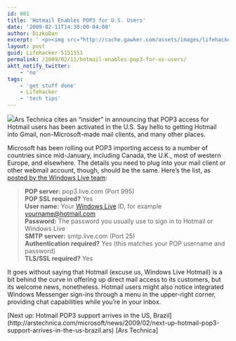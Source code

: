 ```yaml
---
id: 801
title: 'Hotmail Enables POP3 for U.S. Users'
date: '2009-02-11T14:30:00-04:00'
author: DizkoDan
excerpt: ' <p><img src="http://cache.gawker.com/assets/images/lifehacker/2009/02/live_hotmail.png" width="195" height="138" />Ars Technica cites an "insider" in announcing that POP3 access for Hotmail users has been activated in the U.S. Say hello to getting Hotmail into Gmail, non-Microsoft-made mail clients, and many other places.</p> <p>Microsoft has been rolling out POP3 importing access to a number of countries since mid-January, including Canada, the U.K., most of western Europe, and elsewhere. The details you need to plug into your mail client or other webmail account, though, should be the same. Here''s the list, as <a href="http://windowslivewire.spaces.live.com/blog/cns!2F7EB29B42641D59!32413.entry">posted by the Windows Live team</a>:</p> <blockquote><p><strong>POP server:</strong> pop3.live.com (Port 995)<br /> <strong>POP SSL required?</strong> Yes<br /> <strong>User name:</strong> Your <a class="autolink" title="Click here to read more posts tagged WINDOWS LIVE" href="http://lifehacker.com/tag/windows-live/">Windows Live</a> ID, for example yourname@hotmail.com<br /> <strong>Password:</strong> The password you usually use to sign in to Hotmail or Windows Live<br /> <strong>SMTP server:</strong> smtp.live.com (Port 25)<br /> <strong>Authentication required?</strong> Yes (this matches your POP username and password)<br /> <strong>TLS/SSL required?</strong> Yes</p></blockquote> <p>It goes without saying that Hotmail (excuse us, Windows Live Hotmail) is a bit behind the curve in offering up direct mail access to its customers, but its welcome news, nonetheless. Hotmail users might also notice integrated Windows Messenger sign-ins through a menu in the upper-right corner, providing chat capabilities while you''re in your inbox. <div class="related"><a href="http://arstechnica.com/microsoft/news/2009/02/next-up-hotmail-pop3-support-arrives-in-the-us-brazil.ars">Next up: Hotmail POP3 support arrives in the US, Brazil</a> [Ars Technica]</div> </p> '
layout: post
guid: Lifehacker-5151551
permalink: /2009/02/11/hotmail-enables-pop3-for-us-users/
aktt_notify_twitter:
    - 'no'
tags:
    - 'get stuff done'
    - Lifehacker
    - 'tech tips'
---
```


![](http://cache.gawker.com/assets/images/lifehacker/2009/02/live_hotmail.png)Ars Technica cites an “insider” in announcing that POP3 access for Hotmail users has been activated in the U.S. Say hello to getting Hotmail into Gmail, non-Microsoft-made mail clients, and many other places.

Microsoft has been rolling out POP3 importing access to a number of countries since mid-January, including Canada, the U.K., most of western Europe, and elsewhere. The details you need to plug into your mail client or other webmail account, though, should be the same. Here’s the list, as [posted by the Windows Live team](http://windowslivewire.spaces.live.com/blog/cns!2F7EB29B42641D59!32413.entry):

> **POP server:** pop3.live.com (Port 995)  
> **POP SSL required?** Yes  
> **User name:** Your [Windows Live](http://lifehacker.com/tag/windows-live/ "Click here to read more posts tagged WINDOWS LIVE") ID, for example yourname@hotmail.com  
> **Password:** The password you usually use to sign in to Hotmail or Windows Live  
> **SMTP server:** smtp.live.com (Port 25)  
> **Authentication required?** Yes (this matches your POP username and password)  
> **TLS/SSL required?** Yes

It goes without saying that Hotmail (excuse us, Windows Live Hotmail) is a bit behind the curve in offering up direct mail access to its customers, but its welcome news, nonetheless. Hotmail users might also notice integrated Windows Messenger sign-ins through a menu in the upper-right corner, providing chat capabilities while you’re in your inbox.

<div class="related">[Next up: Hotmail POP3 support arrives in the US, Brazil](http://arstechnica.com/microsoft/news/2009/02/next-up-hotmail-pop3-support-arrives-in-the-us-brazil.ars) [Ars Technica]</div>